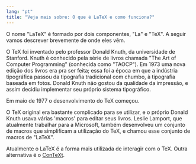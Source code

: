 ```yaml
---
lang: "pt"
title: "Veja mais sobre: O que é LaTeX e como funciona?"
---
```


O nome "LaTeX" é formado por dois componentes, "La" e "TeX".  A seguir vamos
descrever brevemente de onde eles vêm.

O TeX foi inventado pelo professor Donald Knuth, da universidade de Stanford.
Knuth é conhecido pela série de livros chamada "The Art of Computer Programming"
(conhecida como "TAOCP").  Em 1973 uma nova edição dos livros era pra ser feita;
essa foi a época em que a indústria tipográfica passou da tipografia
tradicional com chumbo, à tipografia baseada em fotos.  Donald Knuth não gostou
da qualidade da impressão, e assim decidiu implementar seu próprio sistema
tipográfico.

Em maio de 1977 o desenvolvimento do TeX começou.

O TeX original era bastante complicado para se utilizar, e o próprio Donald
Knuth usava várias 'macros' para editar seus livros.  Leslie Lamport, que
atualmente trabalhar para a Microsoft, também desenvolveu um conjunto de macros
que simplificam a utilização do TeX, e chamou esse conjunto de macros de
"LaTeX".

Atualmente o LaTeX é a forma mais utilizada de interagir com o TeX.  Outra
alternativa é o [ConTeXt](https://www.contextgarden.net/).

